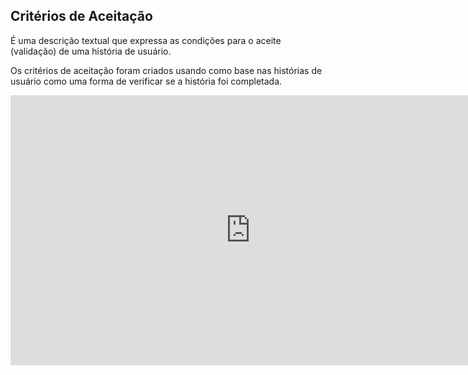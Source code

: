 ## Critérios de Aceitação 
É uma descrição textual que expressa as condições para o aceite (validação) de uma história de usuário.

Os critérios de aceitação foram criados usando como base nas histórias de usuário como uma forma de verificar se a história foi completada. 

<iframe width="768" height="432" src="https://miro.com/app/live-embed/uXjVNeUBBRc=/?moveToViewport=76537,-564,6736,3366&embedId=898125061287" frameborder="0" scrolling="no" allow="fullscreen; clipboard-read; clipboard-write" allowfullscreen></iframe>
